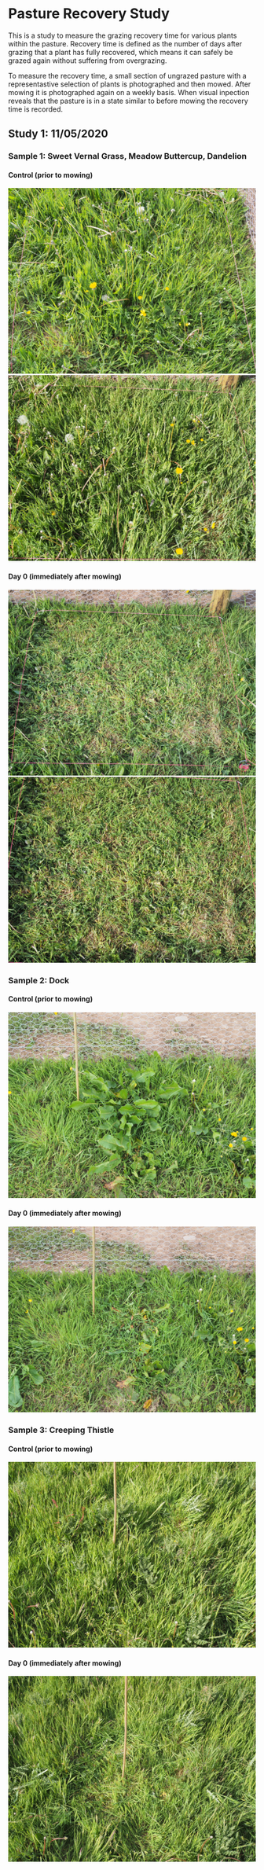 # Pasture Recovery Study

This is a study to measure the grazing recovery time for various plants within the pasture. Recovery time is defined as the number of days after grazing that a plant has fully recovered, which means it can safely be grazed again without suffering from overgrazing.

To measure the recovery time, a small section of ungrazed pasture with a representastive selection of plants is photographed and then mowed. After mowing it is photographed again on a weekly basis. When visual inpection reveals that the pasture is in a state similar to before mowing the recovery time is recorded.

## Study 1: 11/05/2020

### Sample 1: Sweet Vernal Grass, Meadow Buttercup, Dandelion

#### Control (prior to mowing)

![](/PastureRecoveryStudy/Sample1-Control-1.JPG "Sample 1 - Control - 1")
![](/PastureRecoveryStudy/Sample1-Control-2.JPG "Sample 1 - Control - 2")

#### Day 0 (immediately after mowing)

![](/PastureRecoveryStudy/Sample1-Day0-1.JPG "Sample 1 - Day 0 - 1")
![](/PastureRecoveryStudy/Sample1-Day0-2.JPG "Sample 1 - Day 0 - 2")

### Sample 2: Dock

#### Control (prior to mowing)

![](/PastureRecoveryStudy/Sample2-Control.JPG "Sample 2 - Control - 1")

#### Day 0 (immediately after mowing)

![](/PastureRecoveryStudy/Sample2-Day0.JPG "Sample 2 - Day 0 - 1")

### Sample 3: Creeping Thistle

#### Control (prior to mowing)

![](/PastureRecoveryStudy/Sample3-Control.JPG "Sample 3 - Control - 1")

#### Day 0 (immediately after mowing)

![](/PastureRecoveryStudy/Sample3-Day0.JPG "Sample 3 - Day 0 - 1")